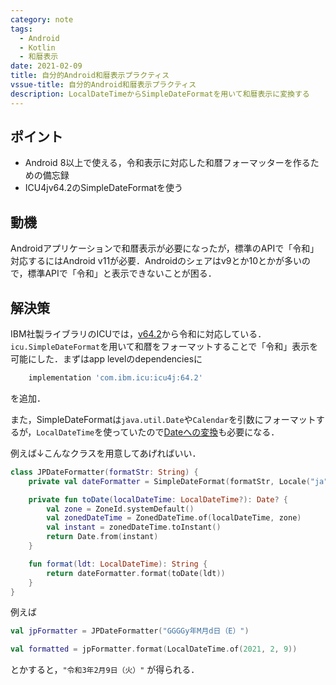 ```yaml
---
category: note
tags:
  - Android
  - Kotlin
  - 和暦表示
date: 2021-02-09
title: 自分的Android和暦表示プラクティス
vssue-title: 自分的Android和暦表示プラクティス
description: LocalDateTimeからSimpleDateFormatを用いて和暦表示に変換する
---
```


## ポイント

- Android 8以上で使える，令和表示に対応した和暦フォーマッターを作るための備忘録
- ICU4jv64.2のSimpleDateFormatを使う

## 動機

Androidアプリケーションで和暦表示が必要になったが，標準のAPIで「令和」対応するにはAndroid v11が必要．Androidのシェアはv9とか10とかが多いので，標準APIで「令和」と表示できないことが困る．

## 解決策

IBM社製ライブラリのICUでは，[v64.2](http://site.icu-project.org/download/64)から令和に対応している．`icu.SimpleDateFormat`を用いて和暦をフォーマットすることで「令和」表示を可能にした．まずはapp levelのdependenciesに
```groovy
    implementation 'com.ibm.icu:icu4j:64.2'
```
を追加．

また，SimpleDateFormatは`java.util.Date`や`Calendar`を引数にフォーマットするが，`LocalDateTime`を使っていたので[Dateへの変換](https://qiita.com/riekure/items/d83d4ea5d8a19a267453#localdatetime--javautildate)も必要になる．

例えば↓こんなクラスを用意してあげればいい．
```Kotlin
class JPDateFormatter(formatStr: String) {
    private val dateFormatter = SimpleDateFormat(formatStr, Locale("ja", "JP", "JP"))

    private fun toDate(localDateTime: LocalDateTime?): Date? {
        val zone = ZoneId.systemDefault()
        val zonedDateTime = ZonedDateTime.of(localDateTime, zone)
        val instant = zonedDateTime.toInstant()
        return Date.from(instant)
    }

    fun format(ldt: LocalDateTime): String {
        return dateFormatter.format(toDate(ldt))
    }
}
```

例えば

```Kotlin
val jpFormatter = JPDateFormatter("GGGGy年M月d日（E）")

val formatted = jpFormatter.format(LocalDateTime.of(2021, 2, 9))
```

とかすると，`"令和3年2月9日（火）"` が得られる．
